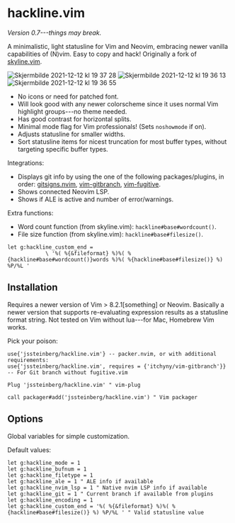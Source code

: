 # hackline.vim

*Version 0.7---things may break.*

A minimalistic, light statusline for Vim and Neovim, embracing newer vanilla capabilities of (N)vim. Easy to copy and hack! Originally a fork of [skyline.vim](https://github.com/ourigen/skyline.vim).

![Skjermbilde 2021-12-12 kl  19 37 28](https://user-images.githubusercontent.com/729055/145725137-e9244f03-a1ad-49b9-8f91-42ff6d7f8a42.jpg)
![Skjermbilde 2021-12-12 kl  19 36 13](https://user-images.githubusercontent.com/729055/145725141-0f2b8ed2-72c0-4e3f-8b91-57c15cecfca0.jpg)
![Skjermbilde 2021-12-12 kl  19 36 55](https://user-images.githubusercontent.com/729055/145725144-76eedabc-5f63-4397-8aa0-c458fb56add4.jpg)

* No icons or need for patched font.
* Will look good with any newer colorscheme since it uses normal Vim highlight groups---no theme needed.
* Has good contrast for horizontal splits.
* Minimal mode flag for Vim professionals! (Sets `noshowmode` if on).
* Adjusts statusline for smaller widths.
* Sort statusline items for nicest truncation for most buffer types, without targeting specific buffer types.

Integrations:

* Displays git info by using the one of the following packages/plugins, in order: [gitsigns.nvim](https://github.com/lewis6991/gitsigns.nvim), [vim-gitbranch](https://github.com/itchyny/vim-gitbranch), [vim-fugitive](https://github.com/tpope/vim-fugitive).
* Shows connected Neovim LSP.
* Shows if ALE is active and number of error/warnings.

Extra functions:

* Word count function (from skyline.vim): `hackline#base#wordcount()`.
* File size function (from skyline.vim): `hackline#base#filesize()`.

```vim
let g:hackline_custom_end =
			\ '%( %{&fileformat} %)%( %{hackline#base#wordcount()}words %)%( %{hackline#base#filesize()} %) %P/%L '
```

## Installation

Requires a newer version of Vim > 8.2.1[something] or Neovim. Basically a newer version that supports re-evaluating expression results as a statusline format string. Not tested on Vim without lua---for Mac, Homebrew Vim works.

Pick your poison:

```
use{'jssteinberg/hackline.vim'} -- packer.nvim, or with additional requirements:
use{'jssteinberg/hackline.vim', requires = {'itchyny/vim-gitbranch'}} -- For Git branch without fugitive.vim

Plug 'jssteinberg/hackline.vim' " vim-plug

call packager#add('jssteinberg/hackline.vim') " Vim packager
```

## Options

Global variables for simple customization.

Default values:

```vim
let g:hackline_mode = 1
let g:hackline_bufnum = 1
let g:hackline_filetype = 1
let g:hackline_ale = 1 " ALE info if available
let g:hackline_nvim_lsp = 1 " Native nvim LSP info if available
let g:hackline_git = 1 " Current branch if available from plugins
let g:hackline_encoding = 1
let g:hackline_custom_end = '%( %{&fileformat} %)%( %{hackline#base#filesize()} %) %P/%L ' " Valid statusline value
```
